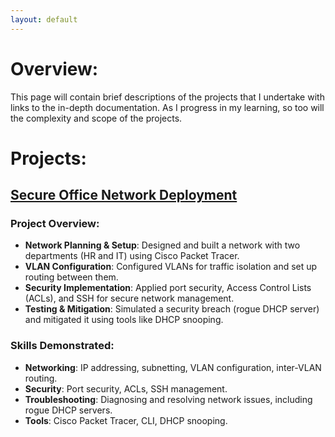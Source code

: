 ```yaml
---
layout: default
---
```


# Overview:
This page will contain brief descriptions of the projects that I undertake with links to the in-depth documentation. As I progress in my learning, so too will the complexity and scope of the projects.

# Projects:

## [Secure Office Network Deployment](./_projects/secure-office-network-deployment.md)

### Project Overview:
- **Network Planning & Setup**: Designed and built a network with two departments (HR and IT) using Cisco Packet Tracer.
- **VLAN Configuration**: Configured VLANs for traffic isolation and set up routing between them.
- **Security Implementation**: Applied port security, Access Control Lists (ACLs), and SSH for secure network management.
- **Testing & Mitigation**: Simulated a security breach (rogue DHCP server) and mitigated it using tools like DHCP snooping.

### Skills Demonstrated:
- **Networking**: IP addressing, subnetting, VLAN configuration, inter-VLAN routing.
- **Security**: Port security, ACLs, SSH management.
- **Troubleshooting**: Diagnosing and resolving network issues, including rogue DHCP servers.
- **Tools**: Cisco Packet Tracer, CLI, DHCP snooping.




